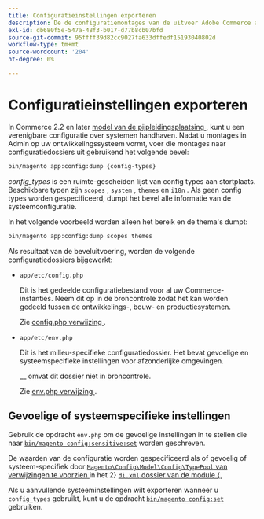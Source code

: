 ```yaml
---
title: Configuratieinstellingen exporteren
description: De de configuratiemontages van de uitvoer Adobe Commerce aan configuratiedossiers, die ook als config stortplaats worden bekend.
exl-id: db680f5e-547a-48f3-b017-d77b8cb07bfd
source-git-commit: 95ffff39d82cc9027fa633dffedf15193040802d
workflow-type: tm+mt
source-wordcount: '204'
ht-degree: 0%

---
```


# Configuratieinstellingen exporteren

In Commerce 2.2 en later [ model van de pijpleidingsplaatsing ](../deployment/technical-details.md), kunt u een verenigbare configuratie over systemen handhaven. Nadat u montages in Admin op uw ontwikkelingssysteem vormt, voer die montages naar configuratiedossiers uit gebruikend het volgende bevel:

```bash
bin/magento app:config:dump {config-types}
```

_config_types_ is een ruimte-gescheiden lijst van config types aan stortplaats. Beschikbare typen zijn `scopes` , `system` , `themes` en `i18n` . Als geen config types worden gespecificeerd, dumpt het bevel alle informatie van de systeemconfiguratie.

In het volgende voorbeeld worden alleen het bereik en de thema&#39;s dumpt:

```bash
bin/magento app:config:dump scopes themes
```

Als resultaat van de beveluitvoering, worden de volgende configuratiedossiers bijgewerkt:

- `app/etc/config.php`

  Dit is het gedeelde configuratiebestand voor al uw Commerce-instanties.
Neem dit op in de broncontrole zodat het kan worden gedeeld tussen de ontwikkelings-, bouw- en productiesystemen.

  Zie [ config.php verwijzing ](../reference/config-reference-configphp.md).

- `app/etc/env.php`

  Dit is het milieu-specifieke configuratiedossier.
Het bevat gevoelige en systeemspecifieke instellingen voor afzonderlijke omgevingen.

  __ omvat dit dossier niet in broncontrole.

  Zie [ env.php verwijzing ](../reference/config-reference-envphp.md).

## Gevoelige of systeemspecifieke instellingen

Gebruik de opdracht `env.php` om de gevoelige instellingen in te stellen die naar [`bin/magento config:sensitive:set`](set-configuration-values.md#set-values) worden geschreven.

De waarden van de configuratie worden gespecificeerd als of gevoelig of systeem-specifiek door [`Magento\Config\Model\Config\TypePool` van verwijzingen te voorzien ](https://github.com/magento/magento2/blob/2.4/app/code/Magento/Config/Model/Config/TypePool.php) in het 2} [`di.xml` dossier van de module {.](https://developer.adobe.com/commerce/php/development/configuration/sensitive-environment-settings/#how-to-specify-values-as-sensitive-or-system-specific)

Als u aanvullende systeeminstellingen wilt exporteren wanneer u `config_types` gebruikt, kunt u de opdracht [`bin/magento config:set`](set-configuration-values.md#set-values) gebruiken.
